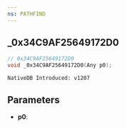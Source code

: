 ```yaml
---
ns: PATHFIND
---
```

## _0x34C9AF25649172D0

```c
// 0x34C9AF25649172D0
void _0x34C9AF25649172D0(Any p0);
```

```
NativeDB Introduced: v1207
```

## Parameters
* **p0**:
